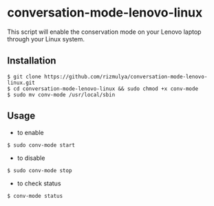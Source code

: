 # conversation-mode-lenovo-linux
This script will enable the conservation mode on your Lenovo laptop through your Linux system.


## Installation
```
$ git clone https://github.com/rizmulya/conversation-mode-lenovo-linux.git
$ cd conversation-mode-lenovo-linux && sudo chmod +x conv-mode
$ sudo mv conv-mode /usr/local/sbin
```

## Usage
- to enable
```
$ sudo conv-mode start
```


- to disable
```
$ sudo conv-mode stop
```


- to check status
```
$ conv-mode status
```
